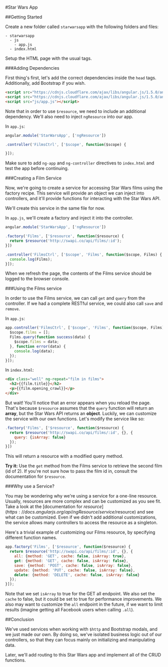 #Star Wars App

##Getting Started

Create a new folder called `starwarsapp` with the following folders and files:

```
- starwarsapp
  - js
    - app.js
  - index.html
```

Setup the HTML page with the usual tags.

###Adding Dependencies

First thing's first, let's add the correct dependencies inside the `head` tags. Additionally, add Bootstrap if you wish.

```html
<script src="https://cdnjs.cloudflare.com/ajax/libs/angular.js/1.5.0/angular.js"></script>
<script src="https://cdnjs.cloudflare.com/ajax/libs/angular.js/1.5.0/angular-resource.js"></script>
<script src="js/app.js"></script>
```

Note that in order to use `$resource`, we need to include an additional dependency. We'll also need to inject `ngResource` into our app.

In `app.js`:

```js
angular.module('StarWarsApp', ['ngResource'])

.controller('FilmsCtrl', ['$scope', function($scope) {

}]);
```

Make sure to add `ng-app` and `ng-controller` directives to `index.html` and test the app before continuing.

###Creating a Film Service

Now, we're going to create a service for accessing Star Wars films using the factory recipe. This service will provide an object we can inject into controllers, and it'll provide functions for interacting with the Star Wars API.

We'll create this service in the same file for now.

In `app.js`, we'll create a factory and inject it into the controller.

```js
angular.module('StarWarsApp', ['ngResource'])

.factory('Films', ['$resource', function($resource) {
  return $resource('http://swapi.co/api/films/:id');
}])

.controller('FilmsCtrl', ['$scope', 'Films', function($scope, Films) {
  console.log(Films);
}]);
```

When we refresh the page, the contents of the Films service should be logged to the browser console.

###Using the Films service

In order to use the Films service, we can call `get` and `query` from the controller. If we had a complete RESTful service, we could also call `save` and `remove`.

In `app.js`:

```js
app.controller('FilmsCtrl', ['$scope', 'Films', function($scope, Films) {
  $scope.films = [];
  Films.query(function success(data) {
    $scope.films = data;
  }, function error(data) {
    console.log(data);
  });
}]);
```

In `index.html`:

```html
<div class="well" ng-repeat="film in films">
  <h2>{{film.title}}</h2>
  <p>{{film.opening_crawl}}</p>
</div>
```

But wait! You'll notice that an error appears when you reload the page. That's because `$resource` assumes that the `query` function will return an **array**, but the Star Wars API returns an **object**. Luckily, we can customize the service with our own functions. Let's modify the service like so:

```js
.factory('Films', ['$resource', function($resource) {
  return $resource('http://swapi.co/api/films/:id', {}, {
    query: {isArray: false}
  });
}])
```

This will return a resource with a modified query method.

**Try it:** Use the `get` method from the Films service to retrieve the second film (id of 2). If you're not sure how to pass the film id in, consult the documentation for `$resource`.

###Why use a Service?

You may be wondering why we're using a service for a one-line resource. Usually, resources are more complex and can be customized as you see fit. Take a look at the [documentation for $resource](https://docs.angularjs.org/api/ngResource/service/$resource) and see what can be customized. Even if we didn't add additional customizations, the service allows many controllers to access the resource as a singleton.

Here's a trivial example of customizing our Films resource, by specifying different function names.

```js
app.factory('Films', ['$resource', function($resource) {
  return $resource('http://swapi.co/api/films/:id', {}, {
    all: {method: 'GET', cache: false, isArray: true},
    get: {method: 'GET', cache: false, isArray: false},
    save: {method: 'POST', cache: false, isArray: false},
    update: {method: 'PUT', cache: false, isArray: false},
    delete: {method: 'DELETE', cache: false, isArray: false}
  });
}]);
```

Note that we set `isArray` to true for the GET all endpoint. We also set the `cache` to false, but it could be set to true for performance improvements. We also may want to customize the `all` endpoint in the future, if we want to limit results (imagine getting all Facebook users when calling `.all`).

##Conclusion

We've used services when working with `$http` and Bootstrap modals, and we just made our own. By doing so, we've isolated business logic out of our controllers, so that they can focus mainly on initializing and manipulating data.

Later, we'll add routing to this Star Wars app and implement all of the CRUD functions.
